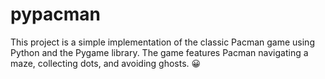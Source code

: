 # pypacman
This project is a simple implementation of the classic Pacman game using Python and the Pygame library. The game features Pacman navigating a maze, collecting dots, and avoiding ghosts. 😀
